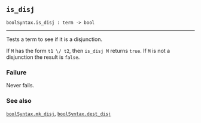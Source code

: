 ## `is_disj`

``` hol4
boolSyntax.is_disj : term -> bool
```

------------------------------------------------------------------------

Tests a term to see if it is a disjunction.

If `M` has the form `t1 \/ t2`, then `is_disj M` returns `true`. If `M`
is not a disjunction the result is `false`.

### Failure

Never fails.

### See also

[`boolSyntax.mk_disj`](#boolSyntax.mk_disj),
[`boolSyntax.dest_disj`](#boolSyntax.dest_disj)
